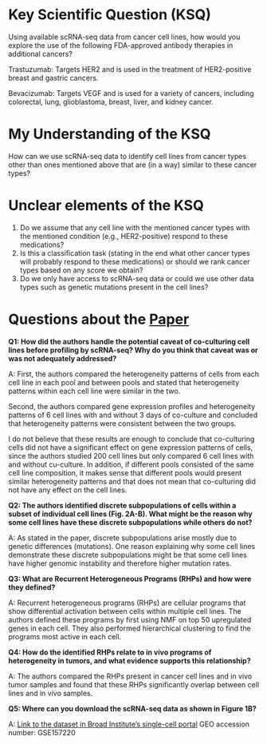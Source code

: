 # Key Scientific Question (KSQ)

Using available scRNA-seq data from cancer cell lines, how would you explore the use of the following FDA-approved antibody therapies in additional cancers?

Trastuzumab: Targets HER2 and is used in the treatment of HER2-positive breast and gastric cancers.

Bevacizumab: Targets VEGF and is used for a variety of cancers, including colorectal, lung, glioblastoma, breast, liver, and kidney cancer.

# My Understanding of the KSQ

How can we use scRNA-seq data to identify cell lines from cancer types other than ones mentioned above that are (in a way) similar to these cancer types?

# Unclear elements of the KSQ

1) Do we assume that any cell line with the mentioned cancer types with the mentioned condition (e.g., HER2-positive) respond to these medications?
2) Is this a classification task (stating in the end what other cancer types will probably respond to these medications) or should we rank cancer types based on any score we obtain?
3) Do we only have access to scRNA-seq data or could we use other data types such as genetic mutations present in the cell lines?

# Questions about the [Paper]( https://www.nature.com/articles/s41588-020-00726-6 )

**Q1: How did the authors handle the potential caveat of co-culturing cell lines before profiling by scRNA-seq? Why do you think that caveat was or was not adequately addressed?**

A: First, the authors compared the heterogeneity patterns of cells from each cell line in each pool and between pools and stated that heterogeneity patterns within each cell line were similar in the two.

Second, the authors compared gene expression profiles and heterogeneity patterns of 6 cell lines with and without 3 days of co-culture and concluded that heterogeneity patterns were consistent between the two groups.

I do not believe that these results are enough to conclude that co-culturing cells did not have a significant effect on gene expression patterns of cells, since the authors studied 200 cell lines but only compared 6 cell lines with and without cu-culture. In addition, if different pools consisted of the same cell line composition, it makes sense that different pools would present similar heterogeneity patterns and that does not mean that co-culturing did not have any effect on the cell lines.

**Q2: The authors identified discrete subpopulations of cells within a subset of individual cell lines (Fig. 2A-B). What might be the reason why some cell lines have these discrete subpopulations while others do not?**

A: As stated in the paper, discrete subpopulations arise mostly due to genetic differences (mutations). One reason explaining why some cell lines demonstrate these discrete subpopulations might be that some cell lines have higher genomic instability and therefore higher mutation rates.

**Q3: What are Recurrent Heterogeneous Programs (RHPs) and how were they defined?**

A: Recurrent heterogeneous programs (RHPs) are cellular programs that show differential activation between cells within multiple cell lines. The authors defined these programs by first using NMF on top 50 upregulated genes in each cell. They also performed hierarchical clustering to find the programs most active in each cell.

**Q4: How do the identified RHPs relate to in vivo programs of heterogeneity in tumors, and what evidence supports this relationship?**

A: The authors compared the RHPs present in cancer cell lines and in vivo tumor samples and found that these RHPs significantly overlap between cell lines and in vivo samples.

**Q5: Where can you download the scRNA-seq data as shown in Figure 1B?**

A: [Link to the dataset in Broad Institute’s single-cell portal](https://singlecell.broadinstitute.org/single_cell/study/SCP542/pan-cancer-cell-line-heterogeneity)
GEO accession number: GSE157220








